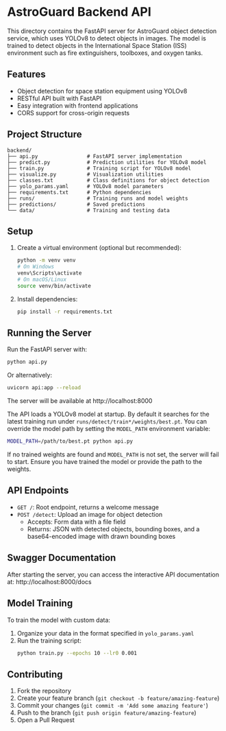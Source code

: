 # AstroGuard Backend API

This directory contains the FastAPI server for AstroGuard object detection service, which uses YOLOv8 to detect objects in images. The model is trained to detect objects in the International Space Station (ISS) environment such as fire extinguishers, toolboxes, and oxygen tanks.

## Features

- Object detection for space station equipment using YOLOv8
- RESTful API built with FastAPI
- Easy integration with frontend applications
- CORS support for cross-origin requests

## Project Structure

```
backend/
├── api.py                # FastAPI server implementation
├── predict.py            # Prediction utilities for YOLOv8 model
├── train.py              # Training script for YOLOv8 model
├── visualize.py          # Visualization utilities
├── classes.txt           # Class definitions for object detection
├── yolo_params.yaml      # YOLOv8 model parameters
├── requirements.txt      # Python dependencies
├── runs/                 # Training runs and model weights
├── predictions/          # Saved predictions
└── data/                 # Training and testing data
```

## Setup

1. Create a virtual environment (optional but recommended):
   ```bash
   python -m venv venv
   # On Windows
   venv\Scripts\activate
   # On macOS/Linux
   source venv/bin/activate
   ```

2. Install dependencies:
   ```bash
   pip install -r requirements.txt
   ```

## Running the Server

Run the FastAPI server with:
```bash
python api.py
```

Or alternatively:
```bash
uvicorn api:app --reload
```

The server will be available at http://localhost:8000

The API loads a YOLOv8 model at startup. By default it searches for the latest
training run under `runs/detect/train*/weights/best.pt`. You can override the
model path by setting the `MODEL_PATH` environment variable:

```bash
MODEL_PATH=/path/to/best.pt python api.py
```

If no trained weights are found and `MODEL_PATH` is not set, the server will fail
to start. Ensure you have trained the model or provide the path to the weights.

## API Endpoints

- `GET /`: Root endpoint, returns a welcome message
- `POST /detect`: Upload an image for object detection
  - Accepts: Form data with a file field
  - Returns: JSON with detected objects, bounding boxes, and a base64-encoded image with drawn bounding boxes

## Swagger Documentation

After starting the server, you can access the interactive API documentation at:
http://localhost:8000/docs

## Model Training

To train the model with custom data:

1. Organize your data in the format specified in `yolo_params.yaml`
2. Run the training script:
   ```bash
   python train.py --epochs 10 --lr0 0.001
   ```

## Contributing

1. Fork the repository
2. Create your feature branch (`git checkout -b feature/amazing-feature`)
3. Commit your changes (`git commit -m 'Add some amazing feature'`)
4. Push to the branch (`git push origin feature/amazing-feature`)
5. Open a Pull Request 